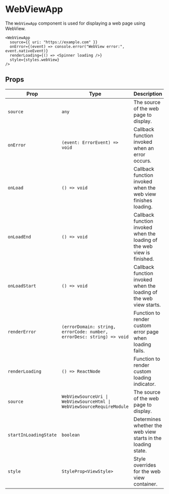 # WebViewApp

The `WebViewApp` component is used for displaying a web page using WebView.

```tsx
<WebViewApp
  source={{ uri: "https://example.com" }}
  onError={(event) => console.error("WebView error:", event.nativeEvent)}
  renderLoading={() => <Spinner loading />}
  style={styles.webView}
/>
```

## Props

| Prop                  | Type                                                                  | Description                                                             |
| --------------------- | --------------------------------------------------------------------- | ----------------------------------------------------------------------- |
| `source`              | `any`                                                                 | The source of the web page to display.                                  |
| `onError`             | `(event: ErrorEvent) => void`                                         | Callback function invoked when an error occurs.                         |
| `onLoad`              | `() => void`                                                          | Callback function invoked when the web view finishes loading.           |
| `onLoadEnd`           | `() => void`                                                          | Callback function invoked when the loading of the web view is finished. |
| `onLoadStart`         | `() => void`                                                          | Callback function invoked when the loading of the web view starts.      |
| `renderError`         | `(errorDomain: string, errorCode: number, errorDesc: string) => void` | Function to render custom error page when loading fails.                |
| `renderLoading`       | `() => ReactNode`                                                     | Function to render custom loading indicator.                            |
| `source`              | `WebViewSourceUri \| WebViewSourceHtml \| WebViewSourceRequireModule` | The source of the web page to display.                                  |
| `startInLoadingState` | `boolean`                                                             | Determines whether the web view starts in the loading state.            |
| `style`               | `StyleProp<ViewStyle>`                                                | Style overrides for the web view container.                             |
